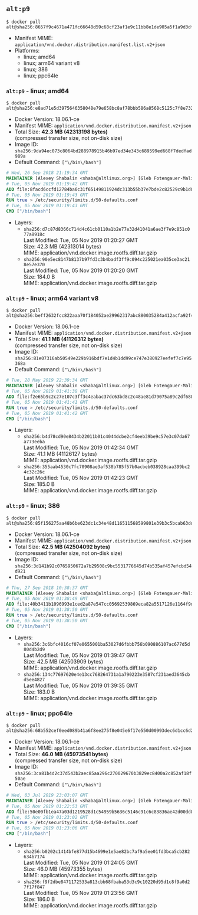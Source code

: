 ## `alt:p9`

```console
$ docker pull alt@sha256:8657f9c4671a471fc66648d59c68cf23af1e9c11bb8e1de905a5f1a9d3dfddb5
```

-	Manifest MIME: `application/vnd.docker.distribution.manifest.list.v2+json`
-	Platforms:
	-	linux; amd64
	-	linux; arm64 variant v8
	-	linux; 386
	-	linux; ppc64le

### `alt:p9` - linux; amd64

```console
$ docker pull alt@sha256:e8ad71e5d3975646358048e79e658bc8af78bbb586a8568c5125c7f8e73224c9
```

-	Docker Version: 18.06.1-ce
-	Manifest MIME: `application/vnd.docker.distribution.manifest.v2+json`
-	Total Size: **42.3 MB (42313198 bytes)**  
	(compressed transfer size, not on-disk size)
-	Image ID: `sha256:9da94ec073c8064bd288978915b46b97ed34e343c689599ed668f7dedfad989a`
-	Default Command: `["\/bin\/bash"]`

```dockerfile
# Wed, 26 Sep 2018 21:19:34 GMT
MAINTAINER [Alexey Shabalin <shaba@altlinux.org>] [Gleb Fotengauer-Malinovskiy <glebfm@altlinux.org>] [Mikhail Gordeev <obirvalger@altlinux.org]
# Tue, 05 Nov 2019 01:19:42 GMT
ADD file:8facd6ccfd12784ba6c31f65149811924dc313b55b37e7bde2c82529c9b1d088 in / 
# Tue, 05 Nov 2019 01:19:43 GMT
RUN true > /etc/security/limits.d/50-defaults.conf
# Tue, 05 Nov 2019 01:19:43 GMT
CMD ["/bin/bash"]
```

-	Layers:
	-	`sha256:d7c87d8366c714d4c61cb0110a1b2e77e32d41041a6ae3f7e9c851c077a8918c`  
		Last Modified: Tue, 05 Nov 2019 01:20:27 GMT  
		Size: 42.3 MB (42313014 bytes)  
		MIME: application/vnd.docker.image.rootfs.diff.tar.gzip
	-	`sha256:90e5ec8147b8137b97fd3c3b4badf3ff9c094c225021ea035ce3ac218e57e370`  
		Last Modified: Tue, 05 Nov 2019 01:20:20 GMT  
		Size: 184.0 B  
		MIME: application/vnd.docker.image.rootfs.diff.tar.gzip

### `alt:p9` - linux; arm64 variant v8

```console
$ docker pull alt@sha256:beff2632fcc822aaa70f184052ae29962317abc880035284a412acfa92f43a7b
```

-	Docker Version: 18.06.1-ce
-	Manifest MIME: `application/vnd.docker.distribution.manifest.v2+json`
-	Total Size: **41.1 MB (41126312 bytes)**  
	(compressed transfer size, not on-disk size)
-	Image ID: `sha256:81e07316ab50549e229b916bdf7e1d4b1dd99ce747e380927eefef7c7e95368a`
-	Default Command: `["\/bin\/bash"]`

```dockerfile
# Tue, 28 May 2019 22:39:34 GMT
MAINTAINER [Alexey Shabalin <shaba@altlinux.org>] [Gleb Fotengauer-Malinovskiy <glebfm@altlinux.org>] [Mikhail Gordeev <obirvalger@altlinux.org]
# Tue, 05 Nov 2019 01:41:38 GMT
ADD file:f2e65b9c2c27e107c3ff3c4eabac37dc63bd8c2c48ae81d79075a89c2df6889b in / 
# Tue, 05 Nov 2019 01:41:41 GMT
RUN true > /etc/security/limits.d/50-defaults.conf
# Tue, 05 Nov 2019 01:41:42 GMT
CMD ["/bin/bash"]
```

-	Layers:
	-	`sha256:b4d78cd90e8434b22011b01c4044dcbe2cf4eeb39be9c57e3c07da67a773eeba`  
		Last Modified: Tue, 05 Nov 2019 01:42:34 GMT  
		Size: 41.1 MB (41126127 bytes)  
		MIME: application/vnd.docker.image.rootfs.diff.tar.gzip
	-	`sha256:355aab4530c7fc70908ae3af538b785f57b0acbeb038928caa399bc24c32c26c`  
		Last Modified: Tue, 05 Nov 2019 01:42:23 GMT  
		Size: 185.0 B  
		MIME: application/vnd.docker.image.rootfs.diff.tar.gzip

### `alt:p9` - linux; 386

```console
$ docker pull alt@sha256:85f156275aa48b6be623dc1c34e48d116511568599801e39b3c5bcab63ddb0a6
```

-	Docker Version: 18.06.1-ce
-	Manifest MIME: `application/vnd.docker.distribution.manifest.v2+json`
-	Total Size: **42.5 MB (42504092 bytes)**  
	(compressed transfer size, not on-disk size)
-	Image ID: `sha256:3d141b92c0765950672a7b29508c9bc5531776645d74b535af457efcbd54d921`
-	Default Command: `["\/bin\/bash"]`

```dockerfile
# Thu, 27 Sep 2018 10:38:37 GMT
MAINTAINER [Alexey Shabalin <shaba@altlinux.org>] [Gleb Fotengauer-Malinovskiy <glebfm@altlinux.org>] [Mikhail Gordeev <obirvalger@altlinux.org]
# Tue, 05 Nov 2019 01:38:49 GMT
ADD file:40b3411b1096993e1ced2a87e547cc05692539869eca82a5517126e1164f9d40 in / 
# Tue, 05 Nov 2019 01:38:50 GMT
RUN true > /etc/security/limits.d/50-defaults.conf
# Tue, 05 Nov 2019 01:38:50 GMT
CMD ["/bin/bash"]
```

-	Layers:
	-	`sha256:3c6bfc4016cf07e0655001ba53027d6fbbb756b090886107ac677d5d80d4b2d9`  
		Last Modified: Tue, 05 Nov 2019 01:39:47 GMT  
		Size: 42.5 MB (42503909 bytes)  
		MIME: application/vnd.docker.image.rootfs.diff.tar.gzip
	-	`sha256:134c77697620e4e13cc768264731a1a790223e3587cf231aed3645cbd5ee4827`  
		Last Modified: Tue, 05 Nov 2019 01:39:35 GMT  
		Size: 183.0 B  
		MIME: application/vnd.docker.image.rootfs.diff.tar.gzip

### `alt:p9` - linux; ppc64le

```console
$ docker pull alt@sha256:68b552cef0eed089b41a6f8ee275f8e045e6f17e550d00993dec6d1cc6d2f07d
```

-	Docker Version: 18.06.1-ce
-	Manifest MIME: `application/vnd.docker.distribution.manifest.v2+json`
-	Total Size: **46.0 MB (45973541 bytes)**  
	(compressed transfer size, not on-disk size)
-	Image ID: `sha256:3ca81b4d2c37d543b2aec85aa296c270029670b3829ec8400a2c852af18f50ae`
-	Default Command: `["\/bin\/bash"]`

```dockerfile
# Wed, 03 Jul 2019 23:03:07 GMT
MAINTAINER [Alexey Shabalin <shaba@altlinux.org>] [Gleb Fotengauer-Malinovskiy <glebfm@altlinux.org>] [Mikhail Gordeev <obirvalger@altlinux.org]
# Tue, 05 Nov 2019 01:22:53 GMT
ADD file:50e00fb1ea47a03d1219528d1c54959b5636c5146c91c6c83836ae42d00dd878 in / 
# Tue, 05 Nov 2019 01:23:02 GMT
RUN true > /etc/security/limits.d/50-defaults.conf
# Tue, 05 Nov 2019 01:23:06 GMT
CMD ["/bin/bash"]
```

-	Layers:
	-	`sha256:b0202c1414bfe877d15b4699e1e5ae82bc7af9a5ee01fd3bca5cb282634b7174`  
		Last Modified: Tue, 05 Nov 2019 01:24:05 GMT  
		Size: 46.0 MB (45973355 bytes)  
		MIME: application/vnd.docker.image.rootfs.diff.tar.gzip
	-	`sha256:f9f2dbe8471172533a813cbb68fbaba53d3c9c10220d95d1c8f9a0d27f17f847`  
		Last Modified: Tue, 05 Nov 2019 01:23:56 GMT  
		Size: 186.0 B  
		MIME: application/vnd.docker.image.rootfs.diff.tar.gzip
